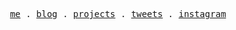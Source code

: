 <p align="center">
  <samp>
    <a href="https://www.ashano.tech/">me</a> .
    <a href="https://medium.com/@ashan.sql">blog</a> .
    <a href="https://www.ashano.tech/#opensource">projects</a> .
    <a href="https://twitter.com/ashansube">tweets</a> .
    <a href="https://www.instagram.com/theashano/">instagram</a> 
  </samp>
</p>
